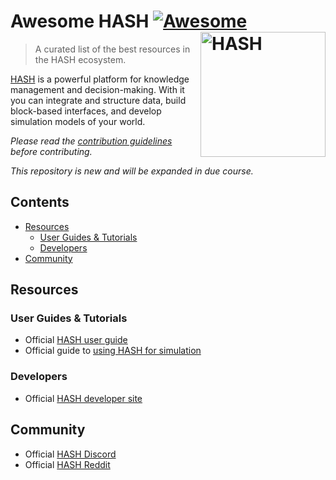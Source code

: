 # Awesome HASH [![Awesome](https://awesome.re/badge.svg)](https://awesome.re) [<img src="https://hash.ai/cdn-cgi/imagedelivery/EipKtqu98OotgfhvKf6Eew/b277e84b-2f91-437c-dedf-8c50bbc41e00/public" width="200" align="right" alt="HASH">](https://hash.ai/?utm_medium=organic&utm_source=github_readme_awesomehash-repo_root)

> A curated list of the best resources in the HASH ecosystem.

[HASH](https://github.com/hashintel/hash) is a powerful platform for knowledge management and decision-making. With it you can integrate and structure data, build block-based interfaces, and develop simulation models of your world.

*Please read the [contribution guidelines](CONTRIBUTING.md) before contributing.*

_This repository is new and will be expanded in due course._

## Contents

* [Resources](#resources)
    * [User Guides & Tutorials](#user-guides--tutorials)
    * [Developers](#developers)
* [Community](#community)

## Resources

### User Guides & Tutorials
* Official [HASH user guide](https://hash.ai/docs?utm_medium=organic&utm_source=github_readme_awesomehash-repo_root)
* Official guide to [using HASH for simulation](https://hash.ai/docs/simulation?utm_medium=organic&utm_source=github_readme_awesomehash-repo_root)

### Developers
* Official [HASH developer site](https://hash.dev/?utm_medium=organic&utm_source=github_readme_awesomehash-repo_root)

## Community
* Official [HASH Discord](https://hash.ai/discord?utm_medium=organic&utm_source=github_readme_awesomehash-repo_root)
* Official [HASH Reddit](https://www.reddit.com/r/hashintel/)
